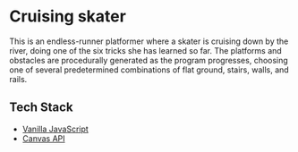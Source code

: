 # Cruising skater
This is an endless-runner platformer where a skater is cruising down by the river, doing one of the six tricks she has learned so far. The platforms and obstacles are procedurally generated as the program progresses, choosing one of several predetermined combinations of flat ground, stairs, walls, and rails.

## Tech Stack

- [Vanilla JavaScript](https://developer.mozilla.org/en-US/docs/Web/JavaScript)
- [Canvas API](https://developer.mozilla.org/en-US/docs/Web/API/Canvas_API)


